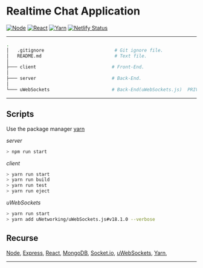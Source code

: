 # Realtime Chat Application
[![Node](https://img.shields.io/badge/node--lts-v14.15.0-brightgreen)]()
[![React](https://img.shields.io/badge/react-%5E17.0.1-informational)]()
[![Yarn](https://img.shields.io/badge/yarn-1.22.5-violet)]()
[![Netlify Status](https://api.netlify.com/api/v1/badges/3b9682f1-9c13-4d7c-a677-9bf31646c960/deploy-status)](https://app.netlify.com/sites/jovial-aryabhata-e0b078/deploys)

<hr />

```sh
.
│   .gitignore                          # Git ignore file.
│   README.md                           # Text file.
│
├─── client                            # Front-End.
│
├─── server                            # Back-End.
│
└─── uWebSockets                       # Back-End(uWebSockets.js)  PRIVATE.
```

<hr />

## Scripts
Use the package manager [yarn](https://yarnpkg.com/)<br />

<i>server</i>

```sh
> npm run start 
```

<i>client</i>

```sh
> yarn run start
> yarn run build
> yarn run test
> yarn run eject
```

<i>uWebSockets</i>

```sh
> yarn run start
> yarn add uNetworking/uWebSockets.js#v18.1.0 --verbose
```

## Recurse
[Node](https://nodejs.org/),
[Express](https://expressjs.com/),
[React](https://reactjs.org/),
[MongoDB](https://www.mongodb.com/),
[Socket.io](https://socket.io/),
[uWebSockets](https://github.com/uNetworking/uWebSockets.js?files=1),
[Yarn](https://yarnpkg.com/),
<hr />

